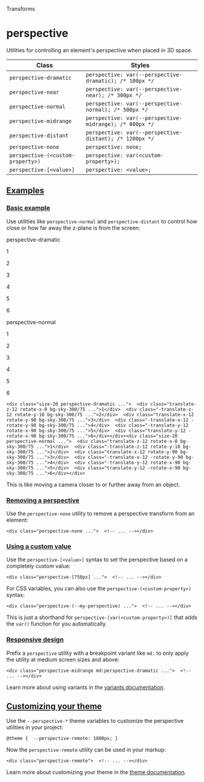 Transforms

# perspective

Utilities for controlling an element's perspective when placed in 3D space.

| Class                             | Styles                                                  |
| --------------------------------- | ------------------------------------------------------- |
| `perspective-dramatic`            | `perspective: var(--perspective-dramatic); /* 100px */` |
| `perspective-near`                | `perspective: var(--perspective-near); /* 300px */`     |
| `perspective-normal`              | `perspective: var(--perspective-normal); /* 500px */`   |
| `perspective-midrange`            | `perspective: var(--perspective-midrange); /* 800px */` |
| `perspective-distant`             | `perspective: var(--perspective-distant); /* 1200px */` |
| `perspective-none`                | `perspective: none;`                                    |
| `perspective-(<custom-property>)` | `perspective: var(<custom-property>);`                  |
| `perspective-[<value>]`           | `perspective: <value>;`                                 |

## [Examples](#examples)

### [Basic example](#basic-example)

Use utilities like `perspective-normal` and `perspective-distant` to control how close or how far away the z-plane is from the screen:

perspective-dramatic

1

2

3

4

5

6

perspective-normal

1

2

3

4

5

6

```
<div class="size-20 perspective-dramatic ...">  <div class="translate-z-12 rotate-x-0 bg-sky-300/75 ...">1</div>  <div class="-translate-z-12 rotate-y-18 bg-sky-300/75 ...">2</div>  <div class="translate-x-12 rotate-y-90 bg-sky-300/75 ...">3</div>  <div class="-translate-x-12 -rotate-y-90 bg-sky-300/75 ...">4</div>  <div class="-translate-y-12 rotate-x-90 bg-sky-300/75 ...">5</div>  <div class="translate-y-12 -rotate-x-90 bg-sky-300/75 ...">6</div></div><div class="size-20 perspective-normal ...">  <div class="translate-z-12 rotate-x-0 bg-sky-300/75 ...">1</div>  <div class="-translate-z-12 rotate-y-18 bg-sky-300/75 ...">2</div>  <div class="translate-x-12 rotate-y-90 bg-sky-300/75 ...">3</div>  <div class="-translate-x-12 -rotate-y-90 bg-sky-300/75 ...">4</div>  <div class="-translate-y-12 rotate-x-90 bg-sky-300/75 ...">5</div>  <div class="translate-y-12 -rotate-x-90 bg-sky-300/75 ...">6</div></div>
```

This is like moving a camera closer to or further away from an object.

### [Removing a perspective](#removing-a-perspective)

Use the `perspective-none` utility to remove a perspective transform from an element:

```
<div class="perspective-none ...">  <!-- ... --></div>
```

### [Using a custom value](#using-a-custom-value)

Use the `perspective-[<value>]` syntax to set the perspective based on a completely custom value:

```
<div class="perspective-[750px] ...">  <!-- ... --></div>
```

For CSS variables, you can also use the `perspective-(<custom-property>)` syntax:

```
<div class="perspective-(--my-perspective) ...">  <!-- ... --></div>
```

This is just a shorthand for `perspective-[var(<custom-property>)]` that adds the `var()` function for you automatically.

### [Responsive design](#responsive-design)

Prefix a `perspective` utility with a breakpoint variant like `md:` to only apply the utility at medium screen sizes and above:

```
<div class="perspective-midrange md:perspective-dramatic ...">  <!-- ... --></div>
```

Learn more about using variants in the [variants documentation](/docs/hover-focus-and-other-states).

## [Customizing your theme](#customizing-your-theme)

Use the `--perspective-*` theme variables to customize the perspective utilities in your project:

```
@theme {  --perspective-remote: 1800px; }
```

Now the `perspective-remote` utility can be used in your markup:

```
<div class="perspective-remote">  <!-- ... --></div>
```

Learn more about customizing your theme in the [theme documentation](/docs/theme#customizing-your-theme).
